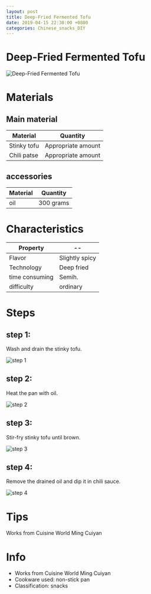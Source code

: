```yaml
---
layout: post
title: Deep-Fried Fermented Tofu
date: 2019-04-15 22:30:00 +0800
categories: Chinese_snacks_DIY
---
```


# Deep-Fried Fermented Tofu

![Deep-Fried Fermented Tofu]({{site.baseurl}}/img/451539/451539.jpg)

# Materials


## Main material

Material|Quantity
--|--
Stinky tofu|Appropriate amount
Chili patse|Appropriate amount

## accessories

Material|Quantity
--|--
oil|300 grams

# Characteristics

Property|--
--|--
Flavor|Slightly spicy
Technology|Deep fried
time consuming|Semih.
difficulty|ordinary

# Steps

## step 1:

Wash and drain the stinky tofu.

![step 1]({{site.baseurl}}/img/451539/1.jpg)

## step 2:

Heat the pan with oil.

![step 2]({{site.baseurl}}/img/451539/2.jpg)

## step 3:

Stir-fry stinky tofu until brown.

![step 3]({{site.baseurl}}/img/451539/3.jpg)

## step 4:

Remove the drained oil and dip it in chili sauce.

![step 4]({{site.baseurl}}/img/451539/4.jpg)

# Tips

Works from Cuisine World Ming Cuiyan

# Info

- Works from Cuisine World Ming Cuiyan
- Cookware used: non-stick pan
- Classification: snacks